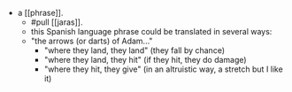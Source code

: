 - a [[phrase]].
  - #pull [[jaras]].
  - this Spanish language phrase could be translated in several ways:
  - "the arrows (or darts) of Adam..."
    - "where they land, they land" (they fall by chance)
    - "where they land, they hit" (if they hit, they do damage)
    - "where they hit, they give" (in an altruistic way, a stretch but I like it)
